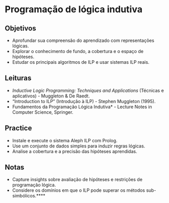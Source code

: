 # Programação de lógica indutiva

## Objetivos
- Aprofundar sua compreensão do aprendizado com representações lógicas.
- Explorar o conhecimento de fundo, a cobertura e o espaço de hipóteses.
- Estudar os principais algoritmos de ILP e usar sistemas ILP reais.

## Leituras
- *Inductive Logic Programming: Techniques and Applications* (Técnicas e aplicativos) - Muggleton &amp; De Raedt.
- “Introduction to ILP” (Introdução à ILP) - Stephen Muggleton (1995).
- Fundamentos da Programação Lógica Indutiva* - Lecture Notes in Computer Science, Springer.

## Practice
- Instale e execute o sistema Aleph ILP com Prolog.
- Use um conjunto de dados simples para induzir regras lógicas.
- Analise a cobertura e a precisão das hipóteses aprendidas.

## Notas
- Capture insights sobre avaliação de hipóteses e restrições de programação lógica.
- Considere os domínios em que o ILP pode superar os métodos sub-simbólicos.****
